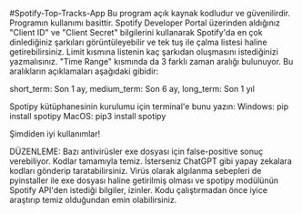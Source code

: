 #Spotify-Top-Tracks-App
Bu program açık kaynak kodludur ve güvenilirdir. Programın kullanımı basittir. Spotify Developer Portal üzerinden aldığınız "Client ID" ve "Client Secret" 
bilgilerini kullanarak Spotify'da en çok dinlediğiniz şarkıları görüntüleyebilir ve tek tuş ile çalma listesi haline getirebilirsiniz.
Limit kısmına listenin kaç şarkıdan oluşmasını istediğinizi yazmalısınız. "Time Range" kısmında da 3 farklı zaman aralığı bulunuyor.
Bu aralıkların açıklamaları aşağıdaki gibidir: 

short_term: Son 1 ay,
medium_term: Son 6 ay,
long_term: Son 1 yıl

Spotipy kütüphanesinin kurulumu için terminal'e bunu yazın:
Windows: pip install spotipy
MacOS: pip3 install spotipy

Şimdiden iyi kullanımlar!

DÜZENLEME: Bazı antivirüsler exe dosyası için false-positive sonuç verebiliyor. Kodlar tamamıyla temiz. İsterseniz ChatGPT gibi yapay zekalara kodları gönderip taratabilirsiniz.
Virüs olarak algılanma sebepleri de pyinstaller ile exe dosyası haline getirilmiş olması ve spotipy modülünün Spotify API'den istediği bilgiler, izinler.
Kodu çalıştırmadan önce iyice araştırıp temiz olduğundan emin olabilirsiniz.
